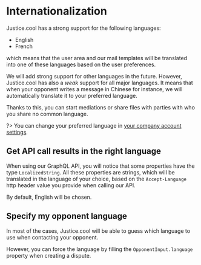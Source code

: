 # Internationalization

Justice.cool has a strong support for the following languages:

- English
- French

which means that the user area and our mail templates will be translated into one of these languages based on the user preferences.


We will add strong support for other languages in the future. However, Justice.cool has also a *weak* support for all major languages.
It means that when your opponent writes a message in Chinese for instance, we will automatically translate it to your preferred language.

Thanks to this, you can start mediations or share files with parties with who you share no common language.

?> You can change your preferred language in [your company account settings](https://app.justice.cool/account/corporate).

## Get API call results in the right language

When using our GraphQL API, you will notice that some properties have the type `LocalizedString`.
All these properties are strings, which will be translated in the language of your choice, based on the `Accept-Language` http header value you provide when calling our API.

By default, English will be chosen.

## Specify my opponent language

In most of the cases, Justice.cool will be able to guess which language to use when contacting your opponent.

However, you can force the language by filling the `OpponentInput.language` property when creating a dispute.